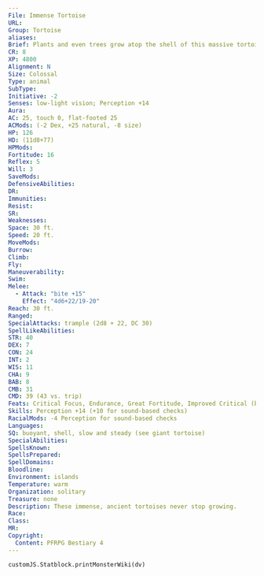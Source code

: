 ```yaml
---
File: Immense Tortoise
URL: 
Group: Tortoise
aliases: 
Brief: Plants and even trees grow atop the shell of this massive tortoise, which gazes about with dull, placid eyes.
CR: 8
XP: 4800
Alignment: N
Size: Colossal
Type: animal
SubType: 
Initiative: -2
Senses: low-light vision; Perception +14
Aura: 
AC: 25, touch 0, flat-footed 25
ACMods: (-2 Dex, +25 natural, -8 size)
HP: 126
HD: (11d8+77)
HPMods: 
Fortitude: 16
Reflex: 5
Will: 3
SaveMods: 
DefensiveAbilities: 
DR: 
Immunities: 
Resist: 
SR: 
Weaknesses: 
Space: 30 ft.
Speed: 20 ft.
MoveMods: 
Burrow: 
Climb: 
Fly: 
Maneuverability: 
Swim: 
Melee: 
  - Attack: "bite +15"
    Effect: "4d6+22/19-20"
Reach: 30 ft.
Ranged: 
SpecialAttacks: trample (2d8 + 22, DC 30)
SpellLikeAbilities: 
STR: 40
DEX: 7
CON: 24
INT: 2
WIS: 11
CHA: 9
BAB: 8
CMB: 31
CMD: 39 (43 vs. trip)
Feats: Critical Focus, Endurance, Great Fortitude, Improved Critical (bite), Improved Great Fortitude, Power Attack
Skills: Perception +14 (+10 for sound-based checks)
RacialMods: -4 Perception for sound-based checks
Languages: 
SQ: buoyant, shell, slow and steady (see giant tortoise)
SpecialAbilities: 
SpellsKnown: 
SpellsPrepared: 
SpellDomains: 
Bloodline: 
Environment: islands
Temperature: warm
Organization: solitary
Treasure: none
Description: These immense, ancient tortoises never stop growing.
Race: 
Class: 
MR: 
Copyright:
  Content: PFRPG Bestiary 4
---
```

```dataviewjs
customJS.Statblock.printMonsterWiki(dv)
```
